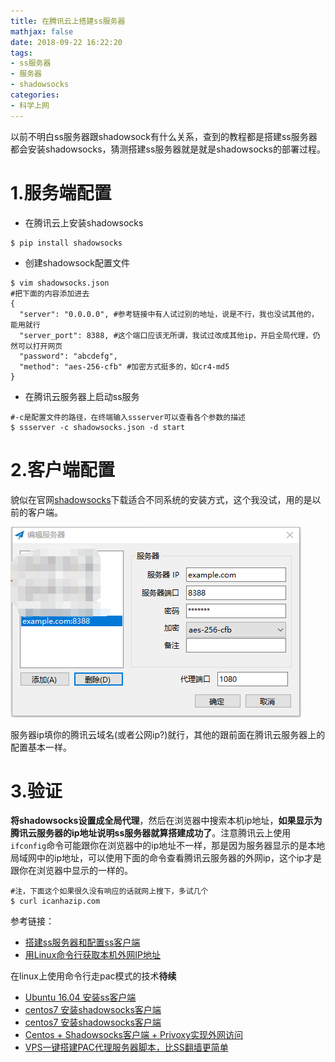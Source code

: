 ```yaml
---
title: 在腾讯云上搭建ss服务器
mathjax: false
date: 2018-09-22 16:22:20
tags:
- ss服务器
- 服务器
- shadowsocks
categories:
- 科学上网
---
```


​	以前不明白ss服务器跟shadowsock有什么关系，查到的教程都是搭建ss服务器都会安装shadowsocks，猜测搭建ss服务器就是就是shadowsocks的部署过程。

# 1.服务端配置

- 在腾讯云上安装shadowsocks

```shell
$ pip install shadowsocks
```

- 创建shadowsock配置文件

```shell
$ vim shadowsocks.json
#把下面的内容添加进去
{
  "server": "0.0.0.0", #参考链接中有人试过别的地址，说是不行，我也没试其他的，能用就行
  "server_port": 8388, #这个端口应该无所谓，我试过改成其他ip，开启全局代理，仍然可以打开网页
  "password": "abcdefg",
  "method": "aes-256-cfb" #加密方式挺多的，如cr4-md5
}
```

- 在腾讯云服务器上启动ss服务

```shell
#-c是配置文件的路径，在终端输入ssserver可以查看各个参数的描述
$ ssserver -c shadowsocks.json -d start
```

# 2.客户端配置

貌似在官网[shadowsocks](https://shadowsocks.org/en/index.html)下载适合不同系统的安装方式，这个我没试，用的是以前的客户端。

![](在腾讯云上搭建ss服务器/20180922170120.png)

服务器ip填你的腾讯云域名(或者公网ip?)就行，其他的跟前面在腾讯云服务器上的配置基本一样。

# 3.验证

​	**将shadowsocks设置成全局代理**，然后在浏览器中搜索本机ip地址，**如果显示为腾讯云服务器的ip地址说明ss服务器就算搭建成功了**。注意腾讯云上使用`ifconfig`命令可能跟你在浏览器中的ip地址不一样，那是因为服务器显示的是本地局域网中的ip地址，可以使用下面的命令查看腾讯云服务器的外网ip，这个ip才是跟你在浏览器中显示的一样的。

```shell
#注，下面这个如果很久没有响应的话就网上搜下，多试几个
$ curl icanhazip.com
```

参考链接：

- [搭建ss服务器和配置ss客户端](https://blog.csdn.net/hereis00/article/details/79552003)
- [用Linux命令行获取本机外网IP地址](https://blog.csdn.net/lakeheart879/article/details/78247894)

在linux上使用命令行走pac模式的技术**待续**

- [Ubuntu 16.04 安装ss客户端](https://blog.csdn.net/thor_w/article/details/79504804)
- [centos7 安装shadowsocks客户端](https://blog.csdn.net/guyan0319/article/details/72681796)
- [centos7 安装shadowsocks客户端](https://blog.csdn.net/guyan0319/article/details/72681796)
- [Centos + Shadowsocks客户端 + Privoxy实现外网访问](http://exp-blog.com/2018/07/04/pid-1591/)
- [VPS一键搭建PAC代理服务器脚本，比SS翻墙更简单](http://www.glseo.cc/post-103.html)